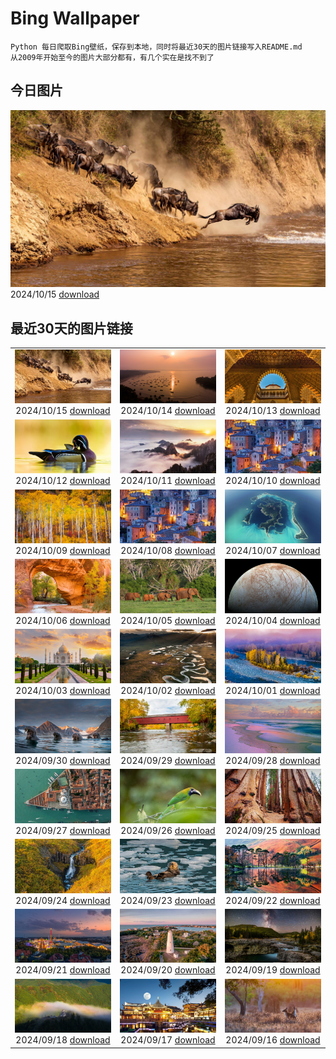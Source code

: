 # Bing Wallpaper

```
Python 每日爬取Bing壁纸，保存到本地，同时将最近30天的图片链接写入README.md
从2009年开始至今的图片大部分都有，有几个实在是找不到了
```



## 今日图片


![](./images/2024/10/15/MaraMigration_ZH-CN8215566853_1920x1080_2024-10-15.jpg)2024/10/15 [download](./images/2024/10/15/MaraMigration_ZH-CN8215566853_1920x1080_2024-10-15.jpg)

## 最近30天的图片链接


|      |      |      |
| :----: | :----: | :----: |
|![](./images/2024/10/15/MaraMigration_ZH-CN8215566853_1920x1080_2024-10-15.jpg)2024/10/15 [download](./images/2024/10/15/MaraMigration_ZH-CN8215566853_1920x1080_2024-10-15.jpg)|![](./images/2024/10/14/CocoBeach_ZH-CN7503553722_1920x1080_2024-10-14.jpg)2024/10/14 [download](./images/2024/10/14/CocoBeach_ZH-CN7503553722_1920x1080_2024-10-14.jpg)|![](./images/2024/10/13/AlcazarSeville_ZH-CN5581795099_1920x1080_2024-10-13.jpg)2024/10/13 [download](./images/2024/10/13/AlcazarSeville_ZH-CN5581795099_1920x1080_2024-10-13.jpg)|
|![](./images/2024/10/12/QuebecDuck_ZH-CN0588954873_1920x1080_2024-10-12.jpg)2024/10/12 [download](./images/2024/10/12/QuebecDuck_ZH-CN0588954873_1920x1080_2024-10-12.jpg)|![](./images/2024/10/11/Chongyang2024_ZH-CN4180097837_1920x1080_2024-10-11.jpg)2024/10/11 [download](./images/2024/10/11/Chongyang2024_ZH-CN4180097837_1920x1080_2024-10-11.jpg)|![](./images/2024/10/10/SoranoItaly_ZH-CN5842160079_1920x1080_2024-10-10.jpg)2024/10/10 [download](./images/2024/10/10/SoranoItaly_ZH-CN5842160079_1920x1080_2024-10-10.jpg)|
|![](./images/2024/10/09/AspensColorado_ZH-CN0132780533_1920x1080_2024-10-09.jpg)2024/10/09 [download](./images/2024/10/09/AspensColorado_ZH-CN0132780533_1920x1080_2024-10-09.jpg)|![](./images/2024/10/08/SoranoItaly_ZH-CN1190725201_1920x1080_2024-10-08.jpg)2024/10/08 [download](./images/2024/10/08/SoranoItaly_ZH-CN1190725201_1920x1080_2024-10-08.jpg)|![](./images/2024/10/07/BoraPapeete_ZH-CN1991283465_1920x1080_2024-10-07.jpg)2024/10/07 [download](./images/2024/10/07/BoraPapeete_ZH-CN1991283465_1920x1080_2024-10-07.jpg)|
|![](./images/2024/10/06/CoyoteGulch_ZH-CN2869463336_1920x1080_2024-10-06.jpg)2024/10/06 [download](./images/2024/10/06/CoyoteGulch_ZH-CN2869463336_1920x1080_2024-10-06.jpg)|![](./images/2024/10/05/ElephantTeacher_ZH-CN0543308499_1920x1080_2024-10-05.jpg)2024/10/05 [download](./images/2024/10/05/ElephantTeacher_ZH-CN0543308499_1920x1080_2024-10-05.jpg)|![](./images/2024/10/04/EuropaMoon_ZH-CN0149249980_1920x1080_2024-10-04.jpg)2024/10/04 [download](./images/2024/10/04/EuropaMoon_ZH-CN0149249980_1920x1080_2024-10-04.jpg)|
|![](./images/2024/10/03/TajMahalReflection_ZH-CN7498774173_1920x1080_2024-10-03.jpg)2024/10/03 [download](./images/2024/10/03/TajMahalReflection_ZH-CN7498774173_1920x1080_2024-10-03.jpg)|![](./images/2024/10/02/WindRiverAlaska_ZH-CN7317039321_1920x1080_2024-10-02.jpg)2024/10/02 [download](./images/2024/10/02/WindRiverAlaska_ZH-CN7317039321_1920x1080_2024-10-02.jpg)|![](./images/2024/10/01/NationalDay2024_ZH-CN7026189162_1920x1080_2024-10-01.jpg)2024/10/01 [download](./images/2024/10/01/NationalDay2024_ZH-CN7026189162_1920x1080_2024-10-01.jpg)|
|![](./images/2024/09/30/WalrusNorway_ZH-CN5657804031_1920x1080_2024-09-30.jpg)2024/09/30 [download](./images/2024/09/30/WalrusNorway_ZH-CN5657804031_1920x1080_2024-09-30.jpg)|![](./images/2024/09/29/ConnecticutBridge_ZH-CN4957862425_1920x1080_2024-09-29.jpg)2024/09/29 [download](./images/2024/09/29/ConnecticutBridge_ZH-CN4957862425_1920x1080_2024-09-29.jpg)|![](./images/2024/09/28/FloridaSeashore_ZH-CN4671838639_1920x1080_2024-09-28.jpg)2024/09/28 [download](./images/2024/09/28/FloridaSeashore_ZH-CN4671838639_1920x1080_2024-09-28.jpg)|
|![](./images/2024/09/27/VeniceAerial_ZH-CN4070720525_1920x1080_2024-09-27.jpg)2024/09/27 [download](./images/2024/09/27/VeniceAerial_ZH-CN4070720525_1920x1080_2024-09-27.jpg)|![](./images/2024/09/26/LittleToucanet_ZH-CN2910262009_1920x1080_2024-09-26.jpg)2024/09/26 [download](./images/2024/09/26/LittleToucanet_ZH-CN2910262009_1920x1080_2024-09-26.jpg)|![](./images/2024/09/25/GiantSequoias_ZH-CN2666897238_1920x1080_2024-09-25.jpg)2024/09/25 [download](./images/2024/09/25/GiantSequoias_ZH-CN2666897238_1920x1080_2024-09-25.jpg)|
|![](./images/2024/09/24/SkaftafellWaterfall_ZH-CN1766863001_1920x1080_2024-09-24.jpg)2024/09/24 [download](./images/2024/09/24/SkaftafellWaterfall_ZH-CN1766863001_1920x1080_2024-09-24.jpg)|![](./images/2024/09/23/IcebergOtter_ZH-CN0972467238_1920x1080_2024-09-23.jpg)2024/09/23 [download](./images/2024/09/23/IcebergOtter_ZH-CN0972467238_1920x1080_2024-09-23.jpg)|![](./images/2024/09/22/AutumnCumbria_ZH-CN0565958390_1920x1080_2024-09-22.jpg)2024/09/22 [download](./images/2024/09/22/AutumnCumbria_ZH-CN0565958390_1920x1080_2024-09-22.jpg)|
|![](./images/2024/09/21/MunichBeerfest_ZH-CN0304560562_1920x1080_2024-09-21.jpg)2024/09/21 [download](./images/2024/09/21/MunichBeerfest_ZH-CN0304560562_1920x1080_2024-09-21.jpg)|![](./images/2024/09/20/OcracokeLight_ZH-CN9810840077_1920x1080_2024-09-20.jpg)2024/09/20 [download](./images/2024/09/20/OcracokeLight_ZH-CN9810840077_1920x1080_2024-09-20.jpg)|![](./images/2024/09/19/ElbowRiver_ZH-CN9580175593_1920x1080_2024-09-19.jpg)2024/09/19 [download](./images/2024/09/19/ElbowRiver_ZH-CN9580175593_1920x1080_2024-09-19.jpg)|
|![](./images/2024/09/18/GujoHachiman_ZH-CN9192289658_1920x1080_2024-09-18.jpg)2024/09/18 [download](./images/2024/09/18/GujoHachiman_ZH-CN9192289658_1920x1080_2024-09-18.jpg)|![](./images/2024/09/17/MidAutumnFestival2024_ZH-CN9096556094_1920x1080_2024-09-17.jpg)2024/09/17 [download](./images/2024/09/17/MidAutumnFestival2024_ZH-CN9096556094_1920x1080_2024-09-17.jpg)|![](./images/2024/09/16/SunriseWallabies_ZH-CN8725891401_1920x1080_2024-09-16.jpg)2024/09/16 [download](./images/2024/09/16/SunriseWallabies_ZH-CN8725891401_1920x1080_2024-09-16.jpg)|


